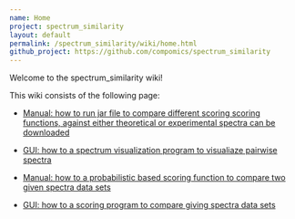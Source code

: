 ```yaml
---
name: Home
project: spectrum_similarity
layout: default
permalink: /spectrum_similarity/wiki/home.html
github_project: https://github.com/compomics/spectrum_similarity
---
```


Welcome to the spectrum_similarity wiki!

This wiki consists of the following page:

  * [Manual: how to run jar file to compare different scoring scoring functions, against either theoretical or experimental spectra can be downloaded ](/spectrum_similarity/wiki/x.html)

  * [GUI: how to a spectrum visualization program to visualiaze pairwise spectra](/spectrum_similarity/wiki/x.html)

  * [Manual: how to a probabilistic based scoring function to compare two given spectra data sets](/spectrum_similarity/wiki/x.html)

  * [GUI: how to a scoring program to compare giving spectra data sets](/spectrum_similarity/wiki/x.html)

